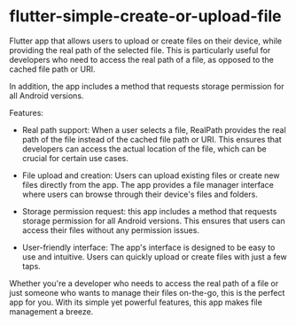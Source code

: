 # flutter-simple-create-or-upload-file
Flutter app that allows users to upload or create files on their device, while providing the real path of the selected file. This is particularly useful for developers who need to access the real path of a file, as opposed to the cached file path or URI.

In addition, the app includes a method that requests storage permission for all Android versions.

Features:
-  Real path support: When a user selects a file, RealPath provides the real path of the file instead of the cached file path or URI. This ensures that developers can access the actual location of the file, which can be crucial for certain use cases.

- File upload and creation: Users can upload existing files or create new files directly from the app. The app provides a file manager interface where users can browse through their device's files and folders.

- Storage permission request: this app includes a method that requests storage permission for all Android versions. This ensures that users can access their files without any permission issues.

-  User-friendly interface: The app's interface is designed to be easy to use and intuitive. Users can quickly upload or create files with just a few taps.

 Whether you're a developer who needs to access the real path of a file or just someone who wants to manage their files on-the-go, this is the perfect app for you. With its simple yet powerful features, this app makes file management a breeze.
